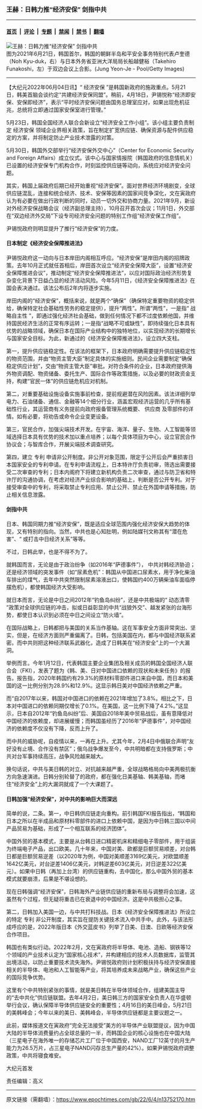 ### 王赫：日韩力推“经济安保” 剑指中共

---

#### [首页](../../../..?n13752170) &nbsp;|&nbsp; [评论](../../../../../epoch-comment?n13752170) &nbsp;|&nbsp; [专题](../../../../../epoch-special?n13752170) &nbsp;|&nbsp; [禁闻](../../../../../epoch-news?n13752170) &nbsp;|&nbsp; [禁书](../../../../../books?n13752170) &nbsp;|&nbsp; [翻墙](https://github.com/gfw-breaker/nogfw/blob/master/README.md?n13752170)


<div><img alt="王赫：日韩力推“经济安保” 剑指中共" class="attachment-djy_600_400 size-djy_600_400 wp-post-image" src="https://i.epochtimes.com/assets/uploads/2021/06/id13036588-GettyImages-1324634080-600x400.jpg"/>
<div class="caption">
 图为2021年6月21日，韩国首尔，韩国的朝鲜半岛和平安全事务特别代表卢奎德（Noh Kyu-duk，右）与日本外务省亚洲大洋局局长船越健裕（Takehiro Funakoshi，左）于双边会议上合影。(Jung Yeon-Je - Pool/Getty Images)
</div></div><hr/><div class="post_content" id="artbody" itemprop="articleBody">
 <!-- article content begin -->
 <p>
  【大纪元2022年06月04日讯】“
  <ok href="https://www.epochtimes.com/gb/tag/%E7%BB%8F%E6%B5%8E%E5%AE%89%E4%BF%9D.html">
   经济安保
  </ok>
  ”是韩国新政府的施政重点。5月21日，韩美首脑会谈约定“共建经济安保同盟”。稍前，4月18日，尹锡悦称“经济即安保、安保即经济”，表示“平时经济安保问题由国务总理室应对，如果出现危机征兆，总统将立即通过国家安保室进行管理。”
 </p>
 <p>
  5月23日，韩国全国经济人联合会新设立“经济安全工作小组”。该小组主要负责制定
  <ok href="https://www.epochtimes.com/gb/tag/%E7%BB%8F%E6%B5%8E%E5%AE%89%E4%BF%9D.html">
   经济安保
  </ok>
  领域企业界相关政策，旨在制定扩宽供应链、确保资源与配件供应稳定的方案，并将制定防止产业技术泄露的对策。
 </p>
 <p>
  5月30日，韩国外交部举行“经济安保外交中心”（Center for Economic Security and Foreign Affairs）成立仪式。该中心与国家情报院（韩国政府的信息情机关）已设置的经济安保专门机构合作，时刻监控供应链等动向，系统应对经济安全问题。
 </p>
 <p>
  其实，韩国上届政府后期已经开始重视“经济安保”。面对世界经济环境剧变，全球供应链混乱，连接和统合经济、技术、安保等因素的国家间竞争深化，文在寅政府认为有必要在做出行政判断的同时，动员一切外交和协商力量。2021年9月，新设对外经济安保战略会议（经济副总理主持），10月召开首次会议；11月1日，外交部在“双边经济外交局”下设专司经济安全问题的特别工作组“经济安保工作组”。
 </p>
 <p>
  尹锡悦政府则明显提升了推行“经济安保”的力度。
 </p>
 <h4>
  日本制定《经济安全保障推进法》
 </h4>
 <p>
  尹锡悦政府这一动向与日本岸田内阁相互呼应。“经济安保”是岸田内阁的招牌政策。去年10月正式就任首相后，岸田首次设立“经济安全保障大臣”，设置“经济安全保障推进会议”，推动制定“经济安全保障推进法”，以应对国际政治经济形势复杂变化背景下日益凸显的经济活动风险。今年5月11日，《经济安全保障推进法》在国会表决通过。该法公布后2年内将逐步实施。
 </p>
 <p>
  岸田内阁的“经济安保”，概括来说，就是两个“确保”（确保特定重要物资的稳定供给，确保特定社会基础性劳务的稳定提供），提升“两性”。所谓“两性”，一是指“
  <ok href="https://www.epochtimes.com/gb/tag/%E6%88%98%E7%95%A5%E8%87%AA%E4%B8%BB%E6%80%A7.html">
   战略自主性
  </ok>
  ”，即通过强化经济社会基础，做到任何情况下都不过度依赖他国，并维持国民经济生活的正常有序运转；一是指“战略不可或缺性”，即持续强化日本具有优势的战略领域，确保日本在国际产业结构中的独特地位，以实现经济的长期增长与国家安全目标。为此，新通过的《经济安全保障推进法》，设立四大支柱。
 </p>
 <p>
  第一，提升供应链稳定性。在该法的框架下，日本政府明确需要提升供应链稳定性的物资范围，并由“物资主管大臣”制定具体的实施细则。民间企业需要制定“确保稳定供应计划”，交由“物资主管大臣”审批。对符合条件的企业，日本政府提供海外物资调配、物资储备、委托生产、国际合作等政策措施，以及必要的财政资金支持，构建“官民一体”的供应链危机应对机制。
 </p>
 <p>
  第二，对重要基础设施设备实施事前检查，提前规避潜在风险因素。该法详细列举电力、石油储备、通信、金融等14个细分行业，涵盖宏观经济运营的几乎所有基础性行业，其运营商有义务提前向政府报备管理系统概要、
  <ok href="https://www.epochtimes.com/gb/tag/%E4%BE%9B%E5%BA%94%E5%95%86.html">
   供应商
  </ok>
  及零部件的详情。如有必要，将劝告或命令企业变更设备。
 </p>
 <p>
  第三，官民合作，加强尖端技术开发。在宇宙、海洋、量子、生物、人工智能等领域选择日本具有优势的技术加以重点培养；以每个具体项目为中心，设立官民合作协议会；与智库合作，开展尖端技术调查研究。
 </p>
 <p>
  第四，建立
  <ok href="https://www.epochtimes.com/gb/tag/%E4%B8%93%E5%88%A9.html">
   专利
  </ok>
  申请非公开制度。非公开对象范围，限定于公开后会严重损害日本国家安全的专利申请。在专利申请流程上，日本特许厅负责初审，筛选出需要接受二次审查的专利；日本内阁府下将建立新机构负责二次审查，通过与防卫省和特许厅的沟通协调，在考虑对经济产业综合影响的基础上，判断是否公开专利。对于接受审查中的专利，将采取禁止专利应用、禁止公开、禁止在外国申请等措施，防止相关信息泄露。
 </p>
 <h4>
  剑指中共
 </h4>
 <p>
  日本、韩国同期力推“经济安保”，既是适应全球范围内强化经济安保大趋势的体现，又有特别的指向。当然，中共也是心知肚明，例如陆媒刊文称其有“潜在危害”、“ 或打击中日经济关系”等等。
 </p>
 <p>
  不过，日韩此举，也是不得不为了。
 </p>
 <p>
  就韩国而言，无论是由于政治纷争（如2016年“萨德事件”）， 中共对韩经济胁迫；还是经济领域的突发事件（如“尿素危机”：韩国从中国进口尿素水，用于净化柴油车排出的煤气，去年中共突然限制尿素溶液出口，使韩国约400万辆柴油车面临停摆危机），都使韩国经济大受影响。
 </p>
 <p>
  就日本而言，无论是中日之间2012年“钓鱼岛纠纷”，还是中共极端的“
  <ok href="https://www.epochtimes.com/gb/tag/%E5%8A%A8%E6%80%81%E6%B8%85%E9%9B%B6.html">
   动态清零
  </ok>
  ”政策对全球供应链的冲击，拟或日益彰显的中共“战狼外交”、越发紧张的台海形势，都使日本认识到必须在中日之间设立“防火墙”。
 </p>
 <p>
  在国际战略上，日韩都把与美国的关系当作基轴。这在军事安全方面非常突出、坚实，但是，在经济方面则严重偏离了。日韩，包括美国在内，都与中国经济联系紧密。而中共则把这种经济联系武器化，造成了日韩美在“经济安全”上的一个大漏洞。
 </p>
 <p>
  举例而言。今年1月12日，代表韩国主要企业集团及相关成员的韩国全国经济人联合会（FKI），发表了题为《韩、美、日对中国进口依赖的现状和未来任务》的报告。报告指，2020年韩国约有29.3%的原材料零部件进口来自中国，而日本和美国的这一比例分别为28.9%和12.9%。这显示韩日美对中国经济依赖之严重。
 </p>
 <p>
  而“自2017年以来，韩国对中国进口的依赖在2021年增加了3.8%。相比之下，日本对中国进口的依赖同期仅增长了0.1%。在美国，这一比例下降了4.2%。”这显示，日本自2012年“钓鱼岛纠纷”后、美国自2018年美中贸易战后，虽有意降低对中国经济的依赖度，却进展缓慢；而韩国虽经历了2016年“萨德事件”，对中国经济的依赖度不仅没有下降，反而上升了。
 </p>
 <p>
  而中共的威胁呢，自疫情以来，一再在上升。尤其今年，2月4日中俄联合声明“友好没有止境、合作没有禁区”；俄乌战争爆发至今，中共明暗都在支持俄罗斯；中共对台军事持续高压，战争风险越来越大。
 </p>
 <p>
  换句话说，中共与美日韩的对立、对抗越来越严重，全球战略格局向中美两极抗衡方向急速演进。日韩分别轮替了的政府，都在强化日美基轴、韩美基轴，而堵住“经济安全”上的大漏洞就成了一个大课题了。
 </p>
 <h4>
  日韩加强“经济安保”，对中共的影响巨大而深远
 </h4>
 <p>
  简单的说，二条。第一，中日韩供应链走向重构。前引韩国FKI报告指出，“韩国和日本之所以在半成品和原材料零部件的进口上依赖中国，是因为中日韩三国以中间产品贸易为基础，形成了一个相互联系的经济团体”。
 </p>
 <p>
  中国外贸的基本模式，主要是从台韩日进口精密机床和精细电子零部件，用于组装为终端电子产品，出口欧美。几十年来，中国对美、欧都是巨额贸易顺差，对台韩日都是巨额贸易逆差（以2020年为例，中国对美顺差3169亿美元，对欧盟顺差1642亿美元，对台逆差1406亿美元，对韩逆差603亿美元，对日逆差322亿美元）。如果中日韩（再加上台湾）的供应链重构，去中国化，那么中国外贸的基本模式就要崩溃，后果是不堪设想的。
 </p>
 <p>
  现在日韩强调“经济安保”，日韩海外产业链供应链的重新布局与调整将会加速，这虽然有个过程，但无疑将重击已在衰退中的中国经济。这是中共极担心之事。
 </p>
 <p>
  第二，日韩加入美国一边，与中共打科技战。日本《经济安全保障推进法》所设立的特定
  <ok href="https://www.epochtimes.com/gb/tag/%E4%B8%93%E5%88%A9.html">
   专利
  </ok>
  非公开制度，其实旨在提防关键技术流入中共手中。此外，与该法形成呼应的是，2022年版日本《外交蓝皮书》列举了日美、日澳、日欧等经济安保合作项目。
 </p>
 <p>
  韩国也有类似行动。2022年2月，文在寅政府将半导体、电池、造船、钢铁等12个领域的产业技术认定为“国家核心技术”，并构建相应的技术人员数据库，监管其出境活动，以防止重要技术流失海外。尹锡悦政府则计划积极扶持与经济安保直接相关的半导体、电池和人工智能等产业，将其培养成未来战略产业，确保这些产业的国际竞争优势。
 </p>
 <p>
  这里有个中共特别紧张的事情，就是美日韩在半导体领域合作，组建美国主导的“去中共化”供应链联盟。去年4月2日，美日韩三方的国家安全负责人在华盛顿举行会议，确认保障半导体供应链安全的重要性；4月16日的美日峰会，5月21日的美韩峰会；今年以来的美日、美韩峰会，半导体供应链都是主要议题之一。
 </p>
 <p>
  此前，媒体报道文在寅政府“完全无法接受”美方的半导体产业联盟提议，因为中国大陆的半导体消费量约占全球总量的一半，而韩国企业的核心设施也在中国大陆（三星电子在海外唯一的存储芯片工厂位于中国西安，NAND工厂12英寸的月生产能力为26.5万片，占三星电子NAND闪存总生产量的42%）。如果尹锡悦政府调整政策，中共将寝食难安。
 </p>
 <p>
  大纪元首发
 </p>
 <p>
  责任编辑：高义
 </p>
 <!-- article content end -->
 <div id="below_article_ad">
 </div>
</div>


---

原文链接（需翻墙）：https://www.epochtimes.com/gb/22/6/4/n13752170.htm